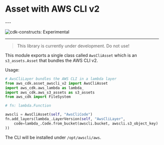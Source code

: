 # Asset with AWS CLI v2

<!--BEGIN STABILITY BANNER-->---


![cdk-constructs: Experimental](https://img.shields.io/badge/cdk--constructs-experimental-important.svg?style=for-the-badge)

---


> This library is currently under development. Do not use!

<!--END STABILITY BANNER-->

This module exports a single class called `AwsCliAsset` which is an `s3_assets.Asset` that bundles the AWS CLI v2.

Usage:

```python
# AwsCliLayer bundles the AWS CLI in a lambda layer
from aws_cdk.asset_awscli_v2 import AwsCliAsset
import aws_cdk.aws_lambda as lambda_
import aws_cdk.aws_s3_assets as s3_assets
from aws_cdk import FileSystem

# fn: lambda.Function

awscli = AwsCliAsset(self, "AwsCliCode")
fn.add_layers(lambda_.LayerVersion(self, "AwsCliLayer",
    code=lambda_.Code.from_bucket(awscli.bucket, awscli.s3_object_key)
))
```

The CLI will be installed under `/opt/awscli/aws`.
